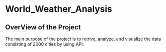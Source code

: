 # World_Weather_Analysis
## OverView of the Project
The main purpose of the project is to retrive, analyze, and visualize the data consisting of 2000 cities by using API. 
